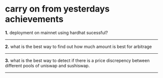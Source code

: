 # carry on from yesterdays achievements


__1.__ deployment on mainnet using hardhat sucessful?


---------------------------------------------------------------------------------------------------------------------

__2.__ what is the best way to find out how much amount is best for arbitrage


---------------------------------------------------------------------------------------------------------------------


__3.__ what is the best way to detect if there is a price discrepency between different pools of uniswap and sushiswap.


---------------------------------------------------------------------------------------------------------------------

